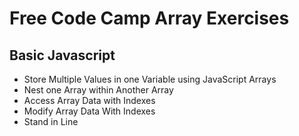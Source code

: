 # Free Code Camp Array Exercises

## Basic Javascript

* Store Multiple Values in one Variable using JavaScript Arrays
* Nest one Array within Another Array
* Access Array Data with Indexes
* Modify Array Data With Indexes
* Stand in Line